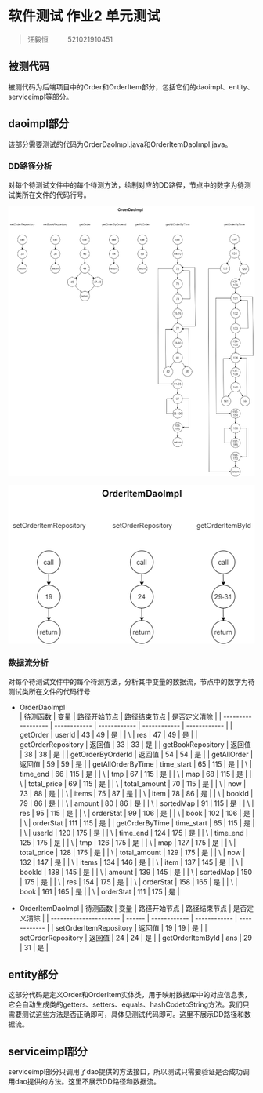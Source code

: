 # 软件测试 作业2 单元测试

> 汪毅恒  &emsp; &emsp; 521021910451  

## 被测代码
被测代码为后端项目中的Order和OrderItem部分，包括它们的daoimpl、entity、serviceimpl等部分。

## daoimpl部分
该部分需要测试的代码为OrderDaoImpl.java和OrderItemDaoImpl.java。

### DD路径分析
对每个待测试文件中的每个待测方法，绘制对应的DD路径，节点中的数字为待测试类所在文件的代码行号。

![alt text](OrderDaoImpl_DD.drawio.png)
 
![alt text](OrderItemDaoImpl_DD.drawio.png)

### 数据流分析
对每个待测试文件中的每个待测方法，分析其中变量的数据流，节点中的数字为待测试类所在文件的代码行号
- OrderDaoImpl    
    | 待测函数           | 变量         | 路径开始节点 | 路径结束节点 | 是否定义清除 |
    | ------------------ | ------------ | ------------ | ------------ | ------------ |
    | getOrder           | userId       | 43           | 49           | 是           |
    | \                  | res          | 47           | 49           | 是           |
    | getOrderRepository | 返回值       | 33           | 33           | 是           |
    | getBookRepository  | 返回值       | 38           | 38           | 是           |
    | getOrderByOrderId  | 返回值       | 54           | 54           | 是           |
    | getAllOrder        | 返回值       | 59           | 59           | 是           |
    | getAllOrderByTime  | time_start   | 65           | 115          | 是           |
    | \                  | time_end     | 66           | 115          | 是           |
    | \                  | tmp          | 67           | 115          | 是           |
    | \                  | map          | 68           | 115          | 是           |
    | \                  | total_price  | 69           | 115          | 是           |
    | \                  | total_amount | 70           | 115          | 是           |
    | \                  | now          | 73           | 88           | 是           |
    | \                  | items        | 75           | 87           | 是           |
    | \                  | item         | 78           | 86           | 是           |
    | \                  | bookId       | 79           | 86           | 是           |
    | \                  | amount       | 80           | 86           | 是           |
    | \                  | sortedMap    | 91           | 115          | 是           |
    | \                  | res          | 95           | 115          | 是           |
    | \                  | orderStat    | 99           | 106          | 是           |
    | \                  | book         | 102          | 106          | 是           |
    | \                  | orderStat    | 111          | 115          | 是           |
    | getOrderByTime     | time_start   | 65           | 115          | 是           |
    | \                  | userId       | 120          | 175          | 是           |
    | \                  | time_end     | 124          | 175          | 是           |
    | \                  | time_end     | 125          | 175          | 是           |
    | \                  | tmp          | 126          | 175          | 是           |
    | \                  | map          | 127          | 175          | 是           |
    | \                  | total_price  | 128          | 175          | 是           |
    | \                  | total_amount | 129          | 175          | 是           |
    | \                  | now          | 132          | 147          | 是           |
    | \                  | items        | 134          | 146          | 是           |
    | \                  | item         | 137          | 145          | 是           |
    | \                  | bookId       | 138          | 145          | 是           |
    | \                  | amount       | 139          | 145          | 是           |
    | \                  | sortedMap    | 150          | 175          | 是           |
    | \                  | res          | 154          | 175          | 是           |
    | \                  | orderStat    | 158          | 165          | 是           |
    | \                  | book         | 161          | 165          | 是           |
    | \                  | orderStat    | 111          | 175          | 是           |


- OrderItemDaoImpl
    | 待测函数               | 变量   | 路径开始节点 | 路径结束节点 | 是否定义清除 |
    | ---------------------- | ------ | ------------ | ------------ | ------------ |
    | setOrderItemRepository | 返回值 | 19           | 19           | 是           |
    | setOrderRepository     | 返回值 | 24           | 24           | 是           |
    | getOrderItemById       | ans    | 29           | 31           | 是           |


## entity部分
这部分代码是定义Order和OrderItem实体类，用于映射数据库中的对应信息表，它会自动生成类的getters、setters、equals、hashCodetoString方法。我们只需要测试这些方法是否正确即可，具体见测试代码即可。这里不展示DD路径和数据流。

## serviceimpl部分
serviceimpl部分只调用了dao提供的方法接口，所以测试只需要验证是否成功调用dao提供的方法。这里不展示DD路径和数据流。